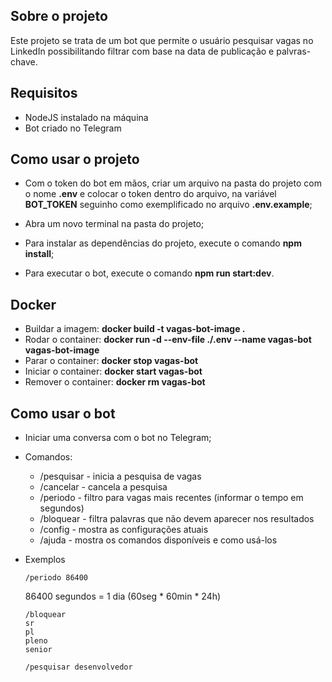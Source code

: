 ## Sobre o projeto

Este projeto se trata de um bot que permite o usuário pesquisar vagas no LinkedIn possibilitando filtrar com base na data de publicação e palvras-chave.

## Requisitos

- NodeJS instalado na máquina
- Bot criado no Telegram

## Como usar o projeto

- Com o token do bot em mãos, criar um arquivo na pasta do projeto com o nome **.env** e colocar o token dentro do arquivo, na variável **BOT_TOKEN** seguinho como exemplificado no arquivo **.env.example**;

- Abra um novo terminal na pasta do projeto;

- Para instalar as dependências do projeto, execute o comando **npm install**;

- Para executar o bot, execute o comando **npm run start:dev**.

## Docker

- Buildar a imagem: **docker build -t vagas-bot-image .**
- Rodar o container: **docker run -d --env-file ./.env --name vagas-bot vagas-bot-image**
- Parar o container: **docker stop vagas-bot**
- Iniciar o container: **docker start vagas-bot**
- Remover o container: **docker rm vagas-bot**

## Como usar o bot

- Iniciar uma conversa com o bot no Telegram;

- Comandos:

  - /pesquisar - inicia a pesquisa de vagas
  - /cancelar - cancela a pesquisa
  - /periodo - filtro para vagas mais recentes (informar o tempo em segundos)
  - /bloquear - filtra palavras que não devem aparecer nos resultados
  - /config - mostra as configurações atuais
  - /ajuda - mostra os comandos disponíveis e como usá-los

- Exemplos

  ```
  /periodo 86400
  ```

  86400 segundos = 1 dia (60seg * 60min * 24h)

  ```
  /bloquear
  sr
  pl
  pleno
  senior
  ```

  ```
  /pesquisar desenvolvedor
  ```
